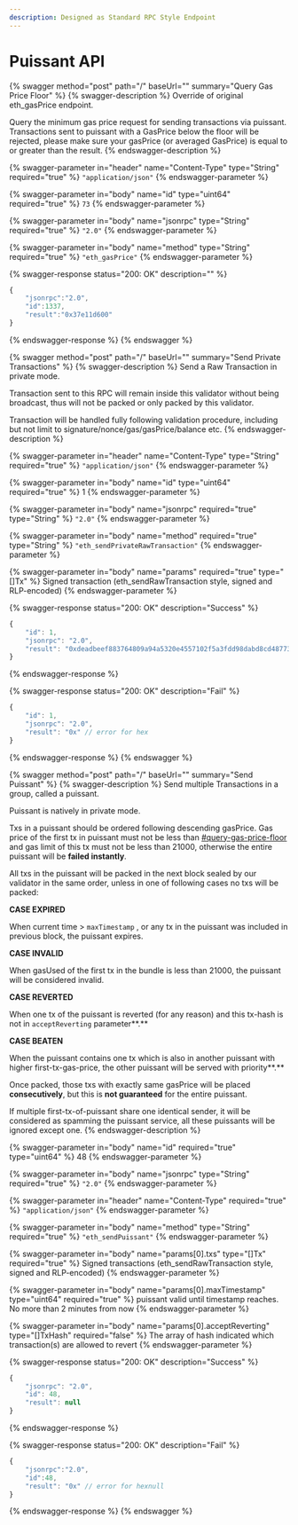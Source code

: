 ```yaml
---
description: Designed as Standard RPC Style Endpoint
---
```


# Puissant API

{% swagger method="post" path="/" baseUrl="" summary="Query Gas Price Floor" %}
{% swagger-description %}
Override of original eth\_gasPrice endpoint.

Query the minimum gas price request for sending transactions via puissant. Transactions sent to puissant with a GasPrice below the floor will be rejected, please make sure your gasPrice (or averaged GasPrice) is equal to or greater than the result.
{% endswagger-description %}

{% swagger-parameter in="header" name="Content-Type" type="String" required="true" %}
`"application/json"`
{% endswagger-parameter %}

{% swagger-parameter in="body" name="id" type="uint64" required="true" %}
`73`
{% endswagger-parameter %}

{% swagger-parameter in="body" name="jsonrpc" type="String" required="true" %}
`"2.0"`
{% endswagger-parameter %}

{% swagger-parameter in="body" name="method" type="String" required="true" %}
`"eth_gasPrice"`
{% endswagger-parameter %}

{% swagger-response status="200: OK" description="" %}
```javascript
{
    "jsonrpc":"2.0",
    "id":1337,
    "result":"0x37e11d600"
}
```
{% endswagger-response %}
{% endswagger %}

{% swagger method="post" path="/" baseUrl="" summary="Send Private Transactions" %}
{% swagger-description %}
Send a Raw Transaction in private mode.

Transaction sent to this RPC will remain inside this validator without being broadcast, thus will not be packed or only packed by this validator.

Transaction will be handled fully following validation procedure, including but not limit to signature/nonce/gas/gasPrice/balance etc.
{% endswagger-description %}

{% swagger-parameter in="header" name="Content-Type" type="String" required="true" %}
`"application/json"`
{% endswagger-parameter %}

{% swagger-parameter in="body" name="id" type="uint64" required="true" %}
1
{% endswagger-parameter %}

{% swagger-parameter in="body" name="jsonrpc" required="true" type="String" %}
`"2.0"`
{% endswagger-parameter %}

{% swagger-parameter in="body" name="method" required="true" type="String" %}
`"eth_sendPrivateRawTransaction"`
{% endswagger-parameter %}

{% swagger-parameter in="body" name="params" required="true" type="[]Tx" %}
Signed transaction (eth_sendRawTransaction style, signed and RLP-encoded)
{% endswagger-parameter %}

{% swagger-response status="200: OK" description="Success" %}
```javascript
{
    "id": 1,
    "jsonrpc": "2.0",
    "result": "0xdeadbeef883764809a94a5320e4557102f5a3fdd98dabd8cd48773b0eca00666" // tx hash
}
```
{% endswagger-response %}

{% swagger-response status="200: OK" description="Fail" %}
```javascript
{
    "id": 1,
    "jsonrpc": "2.0",
    "result": "0x" // error for hex
}
```
{% endswagger-response %}
{% endswagger %}

{% swagger method="post" path="/" baseUrl="" summary="Send Puissant" %}
{% swagger-description %}
Send multiple Transactions in a group, called a puissant.

Puissant is natively in private mode.

Txs in a puissant should be ordered following descending gasPrice. Gas price of the first tx in puissant must not be less than [#query-gas-price-floor](puissant-api.md#query-gas-price-floor "mention") and gas limit of this tx must not be less than 21000, otherwise the entire puissant will be **failed instantly**.

All txs in the puissant will be packed in the next block sealed by our validator in the same order, unless in one of following cases no txs will be packed:

**CASE EXPIRED**

When current time  > `maxTimestamp` , or any tx in the puissant was included in previous block, the puissant expires.

**CASE INVALID**

When gasUsed of the first tx in the bundle is less than 21000, the puissant will be considered invalid.

**CASE REVERTED**

When one tx of the puissant is reverted (for any reason) and this tx-hash is not in `acceptReverting` parameter**.**

**CASE BEATEN**

When the puissant contains one tx which is also in another puissant with higher first-tx-gas-price, the other puissant will be served with priority**.**





Once packed, those txs with exactly same gasPrice will be placed **consecutively**, but this is **not guaranteed** for the entire puissant.

If multiple first-tx-of-puissant share one identical sender, it will be considered as spamming the puissant service, all these puissants will be ignored except one.
{% endswagger-description %}

{% swagger-parameter in="body" name="id" required="true" type="uint64" %}
48
{% endswagger-parameter %}

{% swagger-parameter in="body" name="jsonrpc" type="String" required="true" %}
`"2.0"`
{% endswagger-parameter %}

{% swagger-parameter in="header" name="Content-Type" required="true" %}
`"application/json"`
{% endswagger-parameter %}

{% swagger-parameter in="body" name="method" type="String" required="true" %}
`"eth_sendPuissant"`
{% endswagger-parameter %}

{% swagger-parameter in="body" name="params[0].txs" type="[]Tx" required="true" %}
Signed transactions (eth_sendRawTransaction style, signed and RLP-encoded)
{% endswagger-parameter %}

{% swagger-parameter in="body" name="params[0].maxTimestamp" type="uint64" required="true" %}
puissant valid until timestamp reaches. No more than 2 minutes from now
{% endswagger-parameter %}

{% swagger-parameter in="body" name="params[0].acceptReverting" type="[]TxHash" required="false" %}
The array of hash indicated which transaction(s) are allowed to revert
{% endswagger-parameter %}

{% swagger-response status="200: OK" description="Success" %}
```javascript
{
    "jsonrpc": "2.0",
    "id": 48,
    "result": null
}
```
{% endswagger-response %}

{% swagger-response status="200: OK" description="Fail" %}
```javascript
{
    "jsonrpc":"2.0",
    "id":48,
    "result": "0x" // error for hexnull
}
```
{% endswagger-response %}
{% endswagger %}
